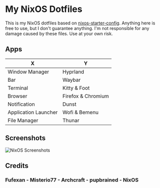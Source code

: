 # My NixOS Dotfiles

This is my NixOS dotfiles based on [nixos-starter-config](https://github.com/Misterio77/nix-starter-configs). Anything here is free to use, but I don't guarantee anything. I'm not responsible for any damage caused by these files. Use at your own risk.

## Apps

| X                    	| Y                  	|
|----------------------	|--------------------	|
| Window Manager       	| Hyprland           	|
| Bar                  	| Waybar             	|
| Terminal             	| Kitty & Foot       	|
| Browser              	| Firefox & Chromium 	|
| Notification         	| Dunst              	|
| Application Launcher 	| Wofi & Bemenu      	|
| File Manager         	| Thunar             	|

## Screenshots
![NixOS Screenshots](assets/ss.png)

## Credits
### Fufexan - Misterio77 - Archcraft - pupbrained - NixOS
